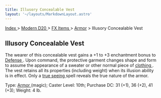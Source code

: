 ```yaml
---
title: Illusory Concealable Vest
layout: '~/layouts/MarkdownLayout.astro'
---
```


[ Index ](/) > [ Modern D20 ](/modern.d20.srd) > [ FX Items ](/modern.d20.srd/fx.items) > [ Armor](/modern.d20.srd/fx.items/armor) > Illusory Concealable Vest

##  Illusory Concealable Vest

The wearer of this concealable vest gains a +1 to +3 enchantment bonus to [Defense ](/modern.d20.srd/combat/defense) . Upon command, the protective
garment changes shape and form to assume the appearance of a sweater or other
normal piece of [ clothing ](/modern.d20.srd/equipment/clothing) . The vest
retains all its properties (including weight) when its illusion ability is in
effect. Only a [ true seeing ](/modern.d20.srd/fx/true.seeing) spell reveals
the true nature of the armor.

Type: [ Armor ](/modern.d20.srd/fx.items/armor) (magic); Caster Level: 10th;
Purchase DC: 31 (+1), 36 (+2), 41 (+3); Weight: 4 lb.

